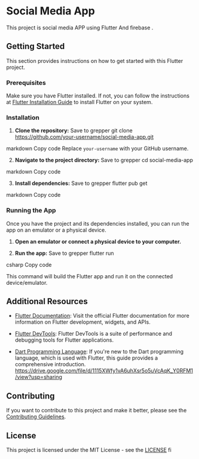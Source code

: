 # Social Media App

This project is social media APP using Flutter And firebase .

## Getting Started

This section provides instructions on how to get started with this Flutter project.

### Prerequisites

Make sure you have Flutter installed. If not, you can follow the instructions at [Flutter Installation Guide](https://flutter.dev/docs/get-started/install) to install Flutter on your system.

### Installation

1. **Clone the repository:**
Save to grepper
git clone https://github.com/your-username/social-media-app.git

markdown
Copy code
Replace `your-username` with your GitHub username.

2. **Navigate to the project directory:**
Save to grepper
cd social-media-app

markdown
Copy code

3. **Install dependencies:**
Save to grepper
flutter pub get

markdown
Copy code

### Running the App

Once you have the project and its dependencies installed, you can run the app on an emulator or a physical device.

1. **Open an emulator or connect a physical device to your computer.**

2. **Run the app:**
Save to grepper
flutter run

csharp
Copy code

This command will build the Flutter app and run it on the connected device/emulator.

## Additional Resources

- [Flutter Documentation](https://flutter.dev/docs): Visit the official Flutter documentation for more information on Flutter development, widgets, and APIs.

- [Flutter DevTools](https://flutter.dev/docs/development/tools/devtools): Flutter DevTools is a suite of performance and debugging tools for Flutter applications.

- [Dart Programming Language](https://dart.dev/guides): If you're new to the Dart programming language, which is used with Flutter, this guide provides a comprehensive introduction.
https://drive.google.com/file/d/1115XWfy1vA6uhXsr5o5uVcAqK_Y0RFM1/view?usp=sharing
## Contributing

If you want to contribute to this project and make it better, please see the [Contributing Guidelines](CONTRIBUTING.md).

## License

This project is licensed under the MIT License - see the [LICENSE](LICENSE) fi
